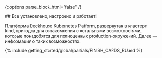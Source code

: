 <script type="text/javascript" src='{% javascript_asset_tag getting-started %}[_assets/js/getting-started.js]{% endjavascript_asset_tag %}'></script>
<script type="text/javascript" src='{% javascript_asset_tag getting-started-finish %}[_assets/js/getting-started-finish.js]{% endjavascript_asset_tag %}'></script>
<script type="text/javascript" src='{% javascript_asset_tag bcrypt %}[_assets/js/bcrypt.js]{% endjavascript_asset_tag %}'></script>

{::options parse_block_html="false" /}

<div markdown="1">
## Все установлено, настроено и работает!

Платформа Deckhouse Kubernetes Platform, развернутая в кластере kind, пригодна для ознакомления с остальными возможностями, которые понадобятся для полноценных production-окружений. Далее — информация о таких возможностях.

{% include getting_started/global/partials/FINISH_CARDS_RU.md %}

